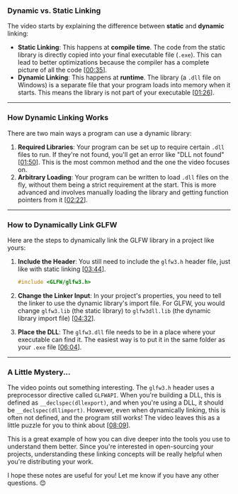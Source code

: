 ### Dynamic vs. Static Linking

The video starts by explaining the difference between **static** and **dynamic** linking:

  * **Static Linking**: This happens at **compile time**. The code from the static library is directly copied into your final executable file (`.exe`). This can lead to better optimizations because the compiler has a complete picture of all the code \[[00:35](http://www.youtube.com/watch?v=pLy69V2F_8M&t=35)\].
  * **Dynamic Linking**: This happens at **runtime**. The library (a `.dll` file on Windows) is a separate file that your program loads into memory when it starts. This means the library is not part of your executable \[[01:26](http://www.youtube.com/watch?v=pLy69V2F_8M&t=86)\].

-----

### How Dynamic Linking Works

There are two main ways a program can use a dynamic library:

1.  **Required Libraries**: Your program can be set up to require certain `.dll` files to run. If they're not found, you'll get an error like "DLL not found" \[[01:50](http://www.youtube.com/watch?v=pLy69V2F_8M&t=110)\]. This is the most common method and the one the video focuses on.
2.  **Arbitrary Loading**: Your program can be written to load `.dll` files on the fly, without them being a strict requirement at the start. This is more advanced and involves manually loading the library and getting function pointers from it \[[02:22](http://www.youtube.com/watch?v=pLy69V2F_8M&t=142)\].

-----

### How to Dynamically Link GLFW

Here are the steps to dynamically link the GLFW library in a project like yours:

1.  **Include the Header**: You still need to include the `glfw3.h` header file, just like with static linking \[[03:44](http://www.youtube.com/watch?v=pLy69V2F_8M&t=224)\].

    ```cpp
    #include <GLFW/glfw3.h>
    ```

2.  **Change the Linker Input**: In your project's properties, you need to tell the linker to use the dynamic library's import file. For GLFW, you would change `glfw3.lib` (the static library) to `glfw3dll.lib` (the dynamic library import file) \[[04:32](http://www.youtube.com/watch?v=pLy69V2F_8M&t=272)\].

3.  **Place the DLL**: The `glfw3.dll` file needs to be in a place where your executable can find it. The easiest way is to put it in the same folder as your `.exe` file \[[06:04](http://www.youtube.com/watch?v=pLy69V2F_8M&t=364)\].

-----

### A Little Mystery...

The video points out something interesting. The `glfw3.h` header uses a preprocessor directive called `GLFWAPI`. When you're building a DLL, this is defined as `__declspec(dllexport)`, and when you're using a DLL, it should be `__declspec(dllimport)`. However, even when dynamically linking, this is often not defined, and the program still works\! The video leaves this as a little puzzle for you to think about \[[08:09](http://www.youtube.com/watch?v=pLy69V2F_8M&t=489)\].

This is a great example of how you can dive deeper into the tools you use to understand them better. Since you're interested in open-sourcing your projects, understanding these linking concepts will be really helpful when you're distributing your work.

I hope these notes are useful for you\! Let me know if you have any other questions. 😊
